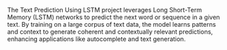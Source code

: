 
The Text Prediction Using LSTM project leverages Long Short-Term Memory (LSTM) networks to predict the next word or sequence in a given text. By training on a large corpus of text data, the model learns patterns and context to generate coherent and contextually relevant predictions, enhancing applications like autocomplete and text generation.
